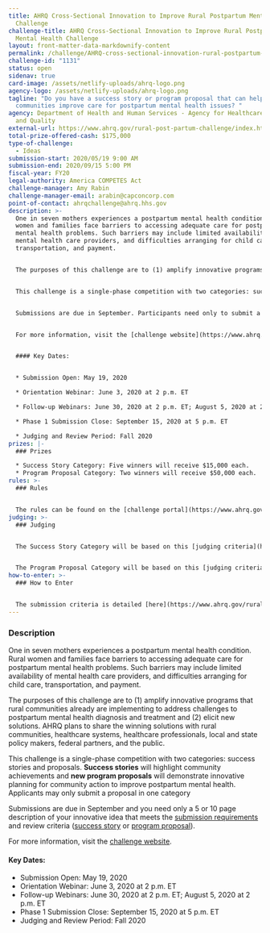 ```yaml
---
title: AHRQ Cross-Sectional Innovation to Improve Rural Postpartum Mental Health
  Challenge
challenge-title: AHRQ Cross-Sectional Innovation to Improve Rural Postpartum
  Mental Health Challenge
layout: front-matter-data-markdownify-content
permalink: /challenge/AHRQ-cross-sectional-innovation-rural-postpartum-mental-health-challenge/
challenge-id: "1131"
status: open
sidenav: true
card-image: /assets/netlify-uploads/ahrq-logo.png
agency-logo: /assets/netlify-uploads/ahrq-logo.png
tagline: "Do you have a success story or program proposal that can help rural
  communities improve care for postpartum mental health issues? "
agency: Department of Health and Human Services - Agency for Healthcare Research
  and Quality
external-url: https://www.ahrq.gov/rural-post-partum-challenge/index.html
total-prize-offered-cash: $175,000
type-of-challenge:
  - Ideas
submission-start: 2020/05/19 9:00 AM
submission-end: 2020/09/15 5:00 PM
fiscal-year: FY20
legal-authority: America COMPETES Act
challenge-manager: Amy Rabin
challenge-manager-email: arabin@capconcorp.com
point-of-contact: ahrqchallenge@ahrq.hhs.gov
description: >-
  One in seven mothers experiences a postpartum mental health condition. Rural
  women and families face barriers to accessing adequate care for postpartum
  mental health problems. Such barriers may include limited availability of
  mental health care providers, and difficulties arranging for child care,
  transportation, and payment.


  The purposes of this challenge are to (1) amplify innovative programs that rural communities already are implementing to address challenges to postpartum mental health diagnosis and treatment and (2) elicit new solutions. The Agency for Healthcare Research and Quality (AHRQ) plans to share the winning solutions with rural communities, healthcare systems, healthcare professionals, local and state policy makers, federal partners, and the public. 


  This challenge is a single-phase competition with two categories: success stories and proposals. **Success stories** will highlight community achievements and **new program proposals** will demonstrate innovative planning for community action to improve postpartum mental health. Applicants may only submit a proposal in one category. 


  Submissions are due in September. Participants need only to submit a 5- or 10-page description of an innovative idea that meets the [submission requirements](https://www.ahrq.gov/rural-post-partum-challenge/how-to-enter.html) and review criteria ([success story](https://www.ahrq.gov/rural-post-partum-challenge/category1.html) or [program proposal](https://www.ahrq.gov/rural-post-partum-challenge/category2.html)).


  For more information, visit the [challenge website](https://www.ahrq.gov/rural-post-partum-challenge/index.html).


  #### Key Dates:


  * Submission Open: May 19, 2020

  * Orientation Webinar: June 3, 2020 at 2 p.m. ET

  * Follow-up Webinars: June 30, 2020 at 2 p.m. ET; August 5, 2020 at 2 p.m. ET

  * Phase 1 Submission Close: September 15, 2020 at 5 p.m. ET

  * Judging and Review Period: Fall 2020
prizes: |-
  ### Prizes

  * Success Story Category: Five winners will receive $15,000 each. 
  * Program Proposal Category: Two winners will receive $50,000 each.
rules: >-
  ### Rules


  The rules can be found on the [challenge portal](https://www.ahrq.gov/rural-post-partum-challenge/rules.html).
judging: >-
  ### Judging


  The Success Story Category will be based on this [judging criteria](https://www.ahrq.gov/rural-post-partum-challenge/category1.html).  


  The Program Proposal Category will be based on this [judging criteria](https://www.ahrq.gov/rural-post-partum-challenge/category2.html).
how-to-enter: >-
  ### How to Enter


  The submission criteria is detailed [here](https://www.ahrq.gov/rural-post-partum-challenge/how-to-enter.html). Competitors can enter the Challenge through the Bestincrowd portal [here](https://bestincrowd.com/home/challenge-details/ahrq-cross-sectional-innovation-to-improve-rural-postpartum-mental-health-challenge).
---
```

### Description 

One in seven mothers experiences a postpartum mental health condition. Rural women and families face barriers to accessing adequate care for postpartum mental health problems. Such barriers may include limited availability of mental health care providers, and difficulties arranging for child care, transportation, and payment.

The purposes of this challenge are to (1) amplify innovative programs that rural communities already are implementing to address challenges to postpartum mental health diagnosis and treatment and (2) elicit new solutions. AHRQ plans to share the winning solutions with rural communities, healthcare systems, healthcare professionals, local and state policy makers, federal partners, and the public. 

This challenge is a single-phase competition with two categories: success stories and proposals. **Success stories** will highlight community achievements and **new program proposals** will demonstrate innovative planning for community action to improve postpartum mental health. Applicants may only submit a proposal in one category 

Submissions are due in September and you need only a 5 or 10 page description of your innovative idea that meets the [submission requirements](https://www.ahrq.gov/rural-post-partum-challenge/how-to-enter.html) and review criteria ([success story](https://www.ahrq.gov/rural-post-partum-challenge/category1.html) or [program proposal](https://www.ahrq.gov/rural-post-partum-challenge/category2.html)).

For more information, visit the [challenge website](https://www.ahrq.gov/rural-post-partum-challenge/index.html).

#### Key Dates: 

* Submission Open: May 19, 2020
* Orientation Webinar: June 3, 2020 at 2 p.m. ET
* Follow-up Webinars: June 30, 2020 at 2 p.m. ET; August 5, 2020 at 2 p.m. ET
* Phase 1 Submission Close: September 15, 2020 at 5 p.m. ET
* Judging and Review Period: Fall 2020